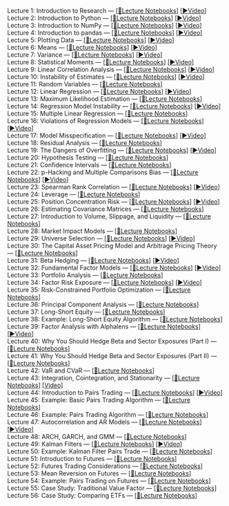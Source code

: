 Lecture 1: Introduction to Research — [[📝Lecture Notebooks](https://github.com/digital-paul/research_public/tree//master/notebooks/lectures/Introduction_to_Research)] [[▶️Video](https://www.youtube.com/watch?v=W-TlWzwM208)]\
Lecture 2: Introduction to Python — [[📝Lecture Notebooks](https://github.com/digital-paul/research_public/tree//master/notebooks/lectures/Introduction_to_Python)] [[▶️Video](https://www.youtube.com/watch?v=bQUWLkKzpxE)]\
Lecture 3: Introduction to NumPy — [[📝Lecture Notebooks](https://github.com/digital-paul/research_public/tree//master/notebooks/lectures/Introduction_to_NumPy)] [[▶️Video](https://www.youtube.com/watch?v=48RqKyD6fas)]\
Lecture 4: Introduction to pandas — [[📝Lecture Notebooks](https://github.com/digital-paul/research_public/tree//master/notebooks/lectures/Introduction_to_Pandas)] [[▶️Video](https://www.youtube.com/watch?v=pAkEuv1lj08)]\
Lecture 5: Plotting Data — [[📝Lecture Notebooks](https://github.com/digital-paul/research_public/tree//master/notebooks/lectures/Plotting_Data)] [[▶️Video](https://www.youtube.com/watch?v=nKq_wz3Qk8w)]\
Lecture 6: Means — [[📝Lecture Notebooks](https://github.com/digital-paul/research_public/tree//master/notebooks/lectures/Means)] [[▶️Video](https://www.youtube.com/watch?v=XYbsBsRtCjw)]\
Lecture 7: Variance — [[📝Lecture Notebooks](https://github.com/digital-paul/research_public/tree//master/notebooks/lectures/Variance)] [[▶️Video](https://www.youtube.com/watch?v=0AWY0odmjSs)]\
Lecture 8: Statistical Moments — [[📝Lecture Notebooks](https://github.com/digital-paul/research_public/tree//master/notebooks/lectures/Statistical_Moments)] [[▶️Video](https://www.youtube.com/watch?v=mkVA_xUWDI0)]\
Lecture 9: Linear Correlation Analysis — [[📝Lecture Notebooks](https://github.com/digital-paul/research_public/tree//master/notebooks/lectures/Linear_Correlation_Analysis)] [[▶️Video](https://www.youtube.com/watch?v=GM76JkrVmRk?t=2m6s)]\
Lecture 10: Instability of Estimates — [[📝Lecture Notebooks](https://github.com/digital-paul/research_public/tree//master/notebooks/lectures/Instability_of_Estimates)] [[▶️Video](https://www.youtube.com/watch?v=2pbu3_6lF40)]\
Lecture 11: Random Variables — [[📝Lecture Notebooks](https://github.com/digital-paul/research_public/tree//master/notebooks/lectures/Random_Variables)]\
Lecture 12: Linear Regression — [[📝Lecture Notebooks](https://github.com/digital-paul/research_public/tree//master/notebooks/lectures/Linear_Regression)] [[▶️Video](https://www.youtube.com/watch?v=Af0l3TQJ3h8?t=3m36s)]\
Lecture 13: Maximum Likelihood Estimation — [[📝Lecture Notebooks](https://github.com/digital-paul/research_public/tree//master/notebooks/lectures/Maximum_Likelihood_Estimation)]\
Lecture 14: Regression Model Instability — [[📝Lecture Notebooks](https://github.com/digital-paul/research_public/tree//master/notebooks/lectures/Regression_Model_Instability)] [[▶️Video](https://www.youtube.com/watch?v=HMQ34PfhzGE)]\
Lecture 15: Multiple Linear Regression — [[📝Lecture Notebooks](https://github.com/digital-paul/research_public/tree//master/notebooks/lectures/Multiple_Linear_Regression)]\
Lecture 16: Violations of Regression Models — [[📝Lecture Notebooks](https://github.com/digital-paul/research_public/tree//master/notebooks/lectures/Violations_of_Regression_Models)] [[▶️Video](https://www.youtube.com/watch?v=xM94MRs8U3M)]\
Lecture 17: Model Misspecification — [[📝Lecture Notebooks](https://github.com/digital-paul/research_public/tree//master/notebooks/lectures/Model_Misspecification)] [[▶️Video](https://www.youtube.com/watch?v=t4peS8Ak-sY)]\
Lecture 18: Residual Analysis — [[📝Lecture Notebooks](https://github.com/digital-paul/research_public/tree//master/notebooks/lectures/Residuals_Analysis)]\
Lecture 19: The Dangers of Overfitting — [[📝Lecture Notebooks](https://github.com/digital-paul/research_public/tree//master/notebooks/lectures/The_Dangers_of_Overfitting)] [[▶️Video](https://www.youtube.com/watch?v=KNCgvjyKrcw)]\
Lecture 20: Hypothesis Testing — [[📝Lecture Notebooks](https://github.com/digital-paul/research_public/tree//master/notebooks/lectures/Hypothesis_Testing)]\
Lecture 21: Confidence Intervals — [[📝Lecture Notebooks](https://github.com/digital-paul/research_public/tree//master/notebooks/lectures/Confidence_Intervals)]\
Lecture 22: p-Hacking and Multiple Comparisons Bias — [[📝Lecture Notebooks](https://github.com/digital-paul/research_public/tree//master/notebooks/lectures/p-Hacking_and_Multiple_Comparisons_Bias)] [[▶️Video](https://www.youtube.com/watch?v=YiDfbYtgUPc)]\
Lecture 23: Spearman Rank Correlation — [[📝Lecture Notebooks](https://github.com/digital-paul/research_public/tree//master/notebooks/lectures/Spearman_Rank_Correlation)] [[▶️Video](https://www.youtube.com/watch?v=GM76JkrVmRk?t=25m51s)]\
Lecture 24: Leverage — [[📝Lecture Notebooks](https://github.com/digital-paul/research_public/tree//master/notebooks/lectures/Leverage)]\
Lecture 25: Position Concentration Risk — [[📝Lecture Notebooks](https://github.com/digital-paul/research_public/tree//master/notebooks/lectures/Position_Concentration_Risk)] [[▶️Video](https://www.youtube.com/watch?v=I1z7B2_FarQ)]\
Lecture 26: Estimating Covariance Matrices — [[📝Lecture Notebooks](https://github.com/digital-paul/research_public/tree//master/notebooks/lectures/Estimating_Covariance_Matrices)]\
Lecture 27: Introduction to Volume, Slippage, and Liquidity — [[📝Lecture Notebooks](https://github.com/digital-paul/research_public/tree//master/notebooks/lectures/Introduction_to_Volume_Slippage_and_Liquidity)]\
Lecture 28: Market Impact Models — [[📝Lecture Notebooks](https://github.com/digital-paul/research_public/tree//master/notebooks/lectures/Market_Impact_Model)]\
Lecture 29: Universe Selection — [[📝Lecture Notebooks](https://github.com/digital-paul/research_public/tree//master/notebooks/lectures/Universe_Selection)] [[▶️Video](https://www.youtube.com/watch?v=oa5RhuHVbH0)]\
Lecture 30: The Capital Asset Pricing Model and Arbitrage Pricing Theory — [[📝Lecture Notebooks](https://github.com/digital-paul/research_public/tree//master/notebooks/lectures/CAPM_and_Arbitrage_Pricing_Theory)]\
Lecture 31: Beta Hedging — [[📝Lecture Notebooks](https://github.com/digital-paul/research_public/tree//master/notebooks/lectures/Beta_Hedging)] [[▶️Video](https://www.youtube.com/watch?v=Af0l3TQJ3h8?t=22m14s)]\
Lecture 32: Fundamental Factor Models — [[📝Lecture Notebooks](https://github.com/digital-paul/research_public/tree//master/notebooks/lectures/Fundamental_Factor_Models)] [[▶️Video](https://www.youtube.com/watch?v=P16zDtf0CE0)]\
Lecture 33: Portfolio Analysis — [[📝Lecture Notebooks](https://github.com/digital-paul/research_public/tree//master/notebooks/lectures/Portfolio_Analysis)]\
Lecture 34: Factor Risk Exposure — [[📝Lecture Notebooks](https://github.com/digital-paul/research_public/tree//master/notebooks/lectures/Factor_Risk_Exposure)] [[▶️Video](https://www.youtube.com/watch?v=Ep8Y5JfQoRg)]\
Lecture 35: Risk-Constrained Portfolio Optimization — [[📝Lecture Notebooks](https://github.com/quantopian/research_public/blob/master/notebooks/lectures/Factor_Based_Risk_Management/notebook.ipynb)]\
Lecture 36: Principal Component Analysis — [[📝Lecture Notebooks](https://github.com/digital-paul/research_public/tree//master/notebooks/lectures/PCA)]\
Lecture 37: Long-Short Equity — [[📝Lecture Notebooks](https://github.com/digital-paul/research_public/tree//master/notebooks/lectures/Long-Short_Equity)]\
Lecture 38: Example: Long-Short Equity Algorithm — [[📝Lecture Notebooks](https://github.com/digital-paul/research_public/tree//master/notebooks/lectures/Long-Short_Equity)]\
Lecture 39: Factor Analysis with Alphalens — [[📝Lecture Notebooks](https://github.com/digital-paul/research_public/tree//master/notebooks/lectures/Factor_Analysis)] [[▶️Video](https://www.youtube.com/watch?v=v5IYcBxMDYE)]\
Lecture 40: Why You Should Hedge Beta and Sector Exposures (Part I) — [[📝Lecture Notebooks](https://github.com/digital-paul/research_public/tree//master/notebooks/lectures/Why_Hedge_I)]\
Lecture 41: Why You Should Hedge Beta and Sector Exposures (Part II) — [[📝Lecture Notebooks](https://github.com/digital-paul/research_public/tree//master/notebooks/lectures/Why_Hedge_II)]\
Lecture 42: VaR and CVaR — [[📝Lecture Notebooks](https://github.com/digital-paul/research_public/tree//master/notebooks/lectures/VaR_and_CVaR)]\
Lecture 43: Integration, Cointegration, and Stationarity — [[📝Lecture Notebooks](https://github.com/digital-paul/research_public/tree//master/notebooks/lectures/Integration_Cointegration_and_Stationarity)] [[Video](https://www.youtube.com/watch?v=Pn_RiDbK82M)]\
Lecture 44: Introduction to Pairs Trading — [[📝Lecture Notebooks](https://github.com/digital-paul/research_public/tree//master/notebooks/lectures/Introduction_to_Pairs_Trading)] [[▶️Video](https://www.youtube.com/watch?v=JTucMRYMOyY)]\
Lecture 45: Example: Basic Pairs Trading Algorithm — [[📝Lecture Notebooks](https://github.com/digital-paul/research_public/tree//master/notebooks/lectures/Introduction_to_Pairs_Trading)]\
Lecture 46: Example: Pairs Trading Algorithm — [[📝Lecture Notebooks](https://github.com/digital-paul/research_public/tree//master/notebooks/lectures/Introduction_to_Pairs_Trading)]\
Lecture 47: Autocorrelation and AR Models — [[📝Lecture Notebooks](https://github.com/digital-paul/research_public/tree//master/notebooks/lectures/Autocorrelation_and_AR_Models)] [[▶️Video](https://www.youtube.com/watch?v=fnrSZvla51Y)]\
Lecture 48: ARCH, GARCH, and GMM — [[📝Lecture Notebooks](https://github.com/digital-paul/research_public/tree//master/notebooks/lectures/ARCH_GARCH_and_GMM)]\
Lecture 49: Kalman Filters — [[📝Lecture Notebooks](https://github.com/digital-paul/research_public/tree//master/notebooks/lectures/Kalman_Filters)] [[▶️Video](https://www.youtube.com/watch?v=RxIdLu18SsE)]\
Lecture 50: Example: Kalman Filter Pairs Trade — [[📝Lecture Notebooks](https://github.com/digital-paul/research_public/tree//master/notebooks/lectures/Kalman_Filters)]\
Lecture 51: Introduction to Futures — [[📝Lecture Notebooks](https://github.com/digital-paul/research_public/tree//master/notebooks/lectures/Introduction_to_Futures)]\
Lecture 52: Futures Trading Considerations — [[📝Lecture Notebooks](https://github.com/digital-paul/research_public/tree//master/notebooks/lectures/Futures_Trading_Considerations)]\
Lecture 53: Mean Reversion on Futures — [[📝Lecture Notebooks](https://github.com/digital-paul/research_public/tree//master/notebooks/lectures/Mean_Reversion_on_Futures)]\
Lecture 54: Example: Pairs Trading on Futures — [[📝Lecture Notebooks](https://github.com/digital-paul/research_public/tree//master/notebooks/lectures/Introduction_to_Pairs_Trading)]\
Lecture 55: Case Study: Traditional Value Factor — [[📝Lecture Notebooks](https://github.com/digital-paul/research_public/tree//master/notebooks/lectures/Case_Study_Traditional_Value_Factor)]\
Lecture 56: Case Study: Comparing ETFs — [[📝Lecture Notebooks](https://github.com/digital-paul/research_public/tree//master/notebooks/lectures/Case_Study_Comparing_ETFs)]
